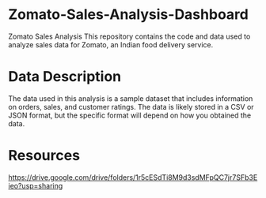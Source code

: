 # Zomato-Sales-Analysis-Dashboard
Zomato Sales Analysis
This repository contains the code and data used to analyze sales data for Zomato, an Indian food delivery service.

# Data Description
The data used in this analysis is a sample dataset that includes information on orders, sales, and customer ratings. The data is likely stored in a CSV or JSON format, but the specific format will depend on how you obtained the data.

# Resources
https://drive.google.com/drive/folders/1r5cESdTi8M9d3sdMFpQC7jr7SFb3Eieo?usp=sharing
